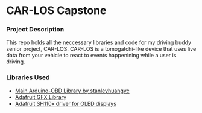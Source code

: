 # CAR-LOS Capstone

### Project Description
This repo holds all the neccessary libraries and code for my driving buddy senior project, CAR-LOS. CAR-LOS is a tomogatchi-like device that
uses live data from your vehicle to react to events happenining while a user is driving.

### Libraries Used
- [Main Arduino-OBD Library by stanleyhuangyc](https://github.com/stanleyhuangyc/ArduinoOBD)
- [Adafruit GFX Library](https://learn.adafruit.com/adafruit-gfx-graphics-library/overview)
- [Adafruit SH110x driver for OLED displays](https://github.com/adafruit/Adafruit_SH110x)
